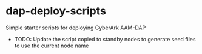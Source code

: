 # dap-deploy-scripts
Simple starter scripts for deploying CyberArk AAM-DAP

* TODO: Update the script copied to standby nodes to generate seed files to use the current node name
